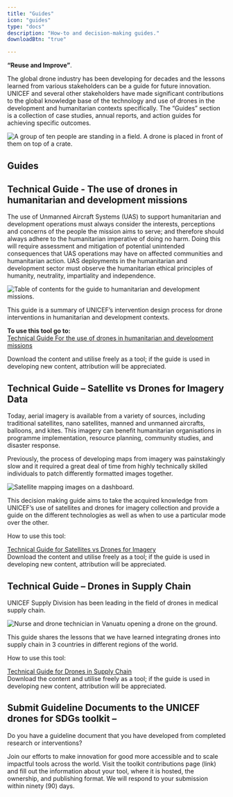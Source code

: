 ```yaml
---
title: "Guides"
icon: "guides"
type: "docs"
description: "How-to and decision-making guides."
downloadBtn: "true"

---
```


**“Reuse and Improve”**.

The global drone industry has been developing for decades and the lessons learned from various stakeholders can be a guide for future innovation.
UNICEF and several other stakeholders have made significant contributions to the global knowledge base of the technology and use of drones in the development and humanitarian contexts specifically.
The “Guides” section is a collection of case studies, annual reports, and action guides for achieving specific outcomes.

![A group of ten people are standing in a field. A drone is placed in front of them on top of a crate.](/drone-4sdgtoolkit/static/guides/UN0264779.jpg)


## Guides

## Technical Guide - The use of drones in humanitarian and development missions

The use of Unmanned Aircraft Systems (UAS) to support humanitarian and development operations must always consider the interests, perceptions and concerns of the people the mission aims to serve; and therefore should always adhere to the humanitarian imperative of doing no harm. Doing this will require assessment and mitigation of potential unintended consequences that UAS operations may have on affected communities and humanitarian action. UAS deployments in the humanitarian and development sector must observe the humanitarian ethical principles of humanity, neutrality, impartiality and independence.

![Table of contents for the guide to humanitarian and development missions.](/drone-4sdgtoolkit/static/guides/guided4g001.png)

This guide is a summary of UNICEF’s intervention design process for drone interventions in humanitarian and development contexts.

**To use this tool go to:**  
[Technical Guide For the use of drones in humanitarian and development missions](/content/guides/humanitarian-drone-mission/_index.en.md)

Download the content and utilise freely as a tool; if the guide is used in developing new content, attribution will be appreciated.


## Technical Guide – Satellite vs Drones for Imagery Data

Today, aerial imagery is available from a variety of sources, including traditional satellites, nano satellites, manned and unmanned aircrafts, balloons, and kites. This imagery can benefit humanitarian organisations in programme implementation, resource planning, community studies, and disaster response.  

Previously, the process of developing maps from imagery was painstakingly slow and it required a great deal of time from highly technically skilled individuals to patch differently formatted images together. 

![Satellite mapping images on a dashboard.](/drone-4sdgtoolkit/static/guides/guided4g003.png)

This decision making guide aims to take the acquired knowledge from UNICEF’s use of satellites and drones for imagery collection and provide a guide on the different technologies as well as when to use a particular mode over the other. 

How to use this tool: 

[Technical Guide for Satellites vs Drones for Imagery](/content/guides/satellites-vs-drones/_index.en.md)  
Download the content and utilise freely as a tool; if the guide is used in developing new content, attribution will be appreciated. 

## Technical Guide – Drones in Supply Chain

UNICEF Supply Division has been leading in the field of drones in medical supply chain.   

![Nurse and drone technician in Vanuatu opening a drone on the ground.](/drone-4sdgtoolkit/static/guides/dronesupplychain002.jpg)

This guide shares the lessons that we have learned integrating drones into supply chain in 3 countries in different regions of the world. 

How to use this tool: 

[Technical Guide for Drones in Supply Chain](/content/guides/drone-4-supply/_index.en.md)  
Download the content and utilise freely as a tool; if the guide is used in developing new content, attribution will be appreciated. 


## Submit Guideline Documents to the UNICEF drones for SDGs toolkit –

Do you have a guideline document that you have developed from completed research or interventions?  

Join our efforts to make innovation for good more accessible and to scale impactful tools across the world. Visit the toolkit contributions page (link) and fill out the information about your tool, where it is hosted, the ownership, and publishing format. We will respond to your submission within ninety (90) days. 
